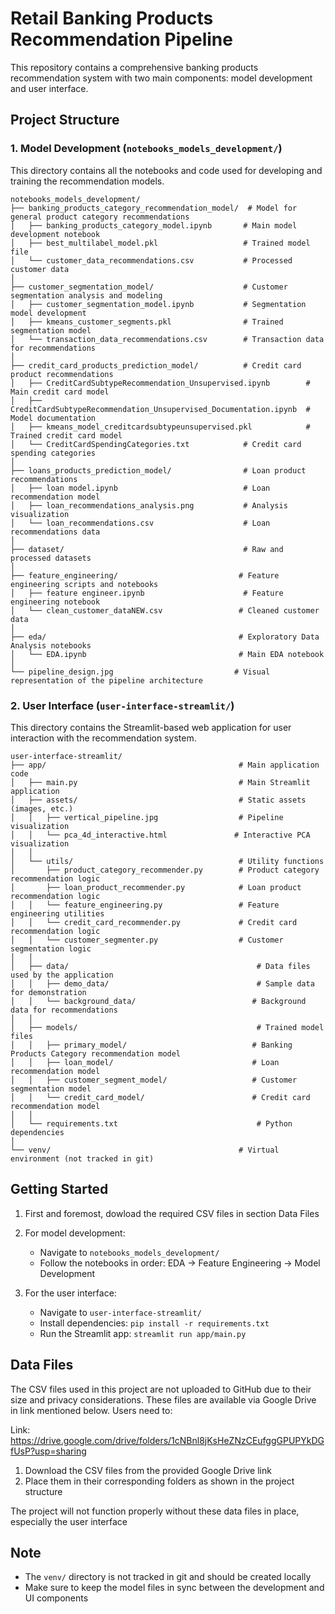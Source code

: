 # Retail Banking Products Recommendation Pipeline

This repository contains a comprehensive banking products recommendation system with two main components: model development and user interface.

## Project Structure

### 1. Model Development (`notebooks_models_development/`)
This directory contains all the notebooks and code used for developing and training the recommendation models.

```
notebooks_models_development/
├── banking_products_category_recommendation_model/  # Model for general product category recommendations
│   ├── banking_products_category_model.ipynb       # Main model development notebook
│   ├── best_multilabel_model.pkl                   # Trained model file
│   └── customer_data_recommendations.csv           # Processed customer data
│
├── customer_segmentation_model/                    # Customer segmentation analysis and modeling
│   ├── customer_segmentation_model.ipynb           # Segmentation model development
│   ├── kmeans_customer_segments.pkl                # Trained segmentation model
│   └── transaction_data_recommendations.csv        # Transaction data for recommendations
│
├── credit_card_products_prediction_model/          # Credit card product recommendations
│   ├── CreditCardSubtypeRecommendation_Unsupervised.ipynb        # Main credit card model
│   ├── CreditCardSubtypeRecommendation_Unsupervised_Documentation.ipynb  # Model documentation
│   ├── kmeans_model_creditcardsubtypeunsupervised.pkl            # Trained credit card model
│   └── CreditCardSpendingCategories.txt            # Credit card spending categories
│
├── loans_products_prediction_model/                # Loan product recommendations
│   ├── loan model.ipynb                            # Loan recommendation model
│   ├── loan_recommendations_analysis.png           # Analysis visualization
│   └── loan_recommendations.csv                    # Loan recommendations data
│
├── dataset/                                        # Raw and processed datasets
│
├── feature_engineering/                           # Feature engineering scripts and notebooks
│   ├── feature engineer.ipynb                      # Feature engineering notebook
│   └── clean_customer_dataNEW.csv                 # Cleaned customer data
│
├── eda/                                           # Exploratory Data Analysis notebooks
│   └── EDA.ipynb                                  # Main EDA notebook
│
└── pipeline_design.jpg                           # Visual representation of the pipeline architecture
```

### 2. User Interface (`user-interface-streamlit/`)
This directory contains the Streamlit-based web application for user interaction with the recommendation system.

```
user-interface-streamlit/
├── app/                                           # Main application code
│   ├── main.py                                    # Main Streamlit application
│   ├── assets/                                    # Static assets (images, etc.)
│   │   ├── vertical_pipeline.jpg                  # Pipeline visualization
│   │   └── pca_4d_interactive.html               # Interactive PCA visualization
│   │
│   └── utils/                                     # Utility functions
│       ├── product_category_recommender.py        # Product category recommendation logic
│       ├── loan_product_recommender.py            # Loan product recommendation logic
│   │   └── feature_engineering.py                 # Feature engineering utilities
│   │   └── credit_card_recommender.py             # Credit card recommendation logic
│   │   └── customer_segmenter.py                  # Customer segmentation logic
│   │
│   ├── data/                                          # Data files used by the application
│   │   ├── demo_data/                                 # Sample data for demonstration
│   │   └── background_data/                          # Background data for recommendations
│   │
│   ├── models/                                        # Trained model files
│   │   ├── primary_model/                            # Banking Products Category recommendation model
│   │   ├── loan_model/                               # Loan recommendation model
│   │   ├── customer_segment_model/                   # Customer segmentation model
│   │   └── credit_card_model/                        # Credit card recommendation model
│   │
│   └── requirements.txt                               # Python dependencies
│
└── venv/                                          # Virtual environment (not tracked in git)
```

## Getting Started

1. First and foremost, dowload the required CSV files in section Data Files

2. For model development:
   - Navigate to `notebooks_models_development/`
   - Follow the notebooks in order: EDA → Feature Engineering → Model Development

3. For the user interface:
   - Navigate to `user-interface-streamlit/`
   - Install dependencies: `pip install -r requirements.txt`
   - Run the Streamlit app: `streamlit run app/main.py`

## Data Files
The CSV files used in this project are not uploaded to GitHub due to their size and privacy considerations. These files are available via Google Drive in link mentioned below. Users need to:

Link: https://drive.google.com/drive/folders/1cNBnl8jKsHeZNzCEufggGPUPYkDGfUsP?usp=sharing

1. Download the CSV files from the provided Google Drive link
2. Place them in their corresponding folders as shown in the project structure

The project will not function properly without these data files in place, especially the user interface

## Note
- The `venv/` directory is not tracked in git and should be created locally
- Make sure to keep the model files in sync between the development and UI components 
